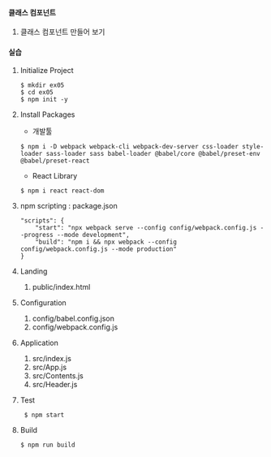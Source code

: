 #### 클래스 컴포넌트
1. 클래스 컴포넌트 만들어 보기

#### 실습
1. Initialize Project

    ```    
    $ mkdir ex05
    $ cd ex05
    $ npm init -y 
    ```

2. Install Packages
    - 개발툴

    ```
    $ npm i -D webpack webpack-cli webpack-dev-server css-loader style-loader sass-loader sass babel-loader @babel/core @babel/preset-env @babel/preset-react
    ```

    - React Library

   ```
   $ npm i react react-dom
   ```

3. npm scripting : package.json

    ```
    "scripts": {
        "start": "npx webpack serve --config config/webpack.config.js --progress --mode development",
        "build": "npm i && npx webpack --config config/webpack.config.js --mode production"
    }  
    ```

4. Landing

    1) public/index.html

5. Configuration

    1) config/babel.config.json
    2) config/webpack.config.js

6. Application

    1) src/index.js
    2) src/App.js
    3) src/Contents.js
    4) src/Header.js

7. Test

   ```
    $ npm start
   ```

8. Build

   ```
   $ npm run build 
   ```
